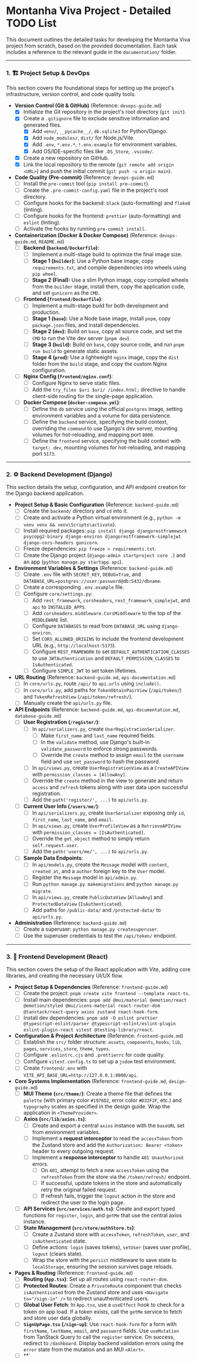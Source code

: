 # Montanha Viva Project - Detailed TODO List

This document outlines the detailed tasks for developing the Montanha Viva project from scratch, based on the provided documentation. Each task includes a reference to the relevant guide in the `documentation/` folder.

---

### 1. 🏗️ Project Setup & DevOps

This section covers the foundational steps for setting up the project's infrastructure, version control, and code quality tools.

-   **Version Control (Git & GitHub)** (Reference: `devops-guide.md`)
    -   [x] Initialize the Git repository in the project's root directory (`git init`).
    -   [x] Create a `.gitignore` file to exclude sensitive information and generated files.
        -   [x] Add `venv/`, `__pycache__/`, `db.sqlite3` for Python/Django.
        -   [x] Add `node_modules/`, `dist/` for Node.js/Vite.
        -   [x] Add `.env`, `*.env.*`, `!.env.example` for environment variables.
        -   [x] Add OS/IDE-specific files like `.DS_Store`, `.vscode/`.
    -   [x] Create a new repository on GitHub.
    -   [x] Link the local repository to the remote (`git remote add origin <URL>`) and push the initial commit (`git push -u origin main`).

-   **Code Quality (Pre-commit)** (Reference: `devops-guide.md`)
    -   [ ] Install the `pre-commit` tool (`pip install pre-commit`).
    -   [ ] Create the `.pre-commit-config.yaml` file in the project's root directory.
    -   [ ] Configure hooks for the backend: `black` (auto-formatting) and `flake8` (linting).
    -   [ ] Configure hooks for the frontend: `prettier` (auto-formatting) and `eslint` (linting).
    -   [ ] Activate the hooks by running `pre-commit install`.

-   **Containerization (Docker & Docker Compose)** (Reference: `devops-guide.md`, `README.md`)
    -   [ ] **Backend (`backend/Dockerfile`)**:
        -   [ ] Implement a multi-stage build to optimize the final image size.
        -   [ ] **Stage 1 (`builder`):** Use a Python base image, copy `requirements.txt`, and compile dependencies into wheels using `pip wheel`.
        -   [ ] **Stage 2 (Final):** Use a slim Python image, copy compiled wheels from the `builder` stage, install them, copy the application code, and set `gunicorn` as the `CMD`.
    -   [ ] **Frontend (`frontend/Dockerfile`)**:
        -   [ ] Implement a multi-stage build for both development and production.
        -   [ ] **Stage 1 (`base`):** Use a Node base image, install `pnpm`, copy `package.json` files, and install dependencies.
        -   [ ] **Stage 2 (`dev`):** Build on `base`, copy all source code, and set the `CMD` to run the Vite dev server (`pnpm dev`).
        -   [ ] **Stage 3 (`build`):** Build on `base`, copy source code, and run `pnpm run build` to generate static assets.
        -   [ ] **Stage 4 (`prod`):** Use a lightweight `nginx` image, copy the `dist` folder from the `build` stage, and copy the custom Nginx configuration.
    -   [ ] **Nginx Config (`frontend/nginx.conf`)**:
        -   [ ] Configure Nginx to serve static files.
        -   [ ] Add the `try_files $uri $uri/ /index.html;` directive to handle client-side routing for the single-page application.
    -   [ ] **Docker Compose (`docker-compose.yml`)**:
        -   [ ] Define the `db` service using the official `postgres` image, setting environment variables and a volume for data persistence.
        -   [ ] Define the `backend` service, specifying the build context, overriding the `command` to use Django's dev server, mounting volumes for hot-reloading, and mapping port `8000`.
        -   [ ] Define the `frontend` service, specifying the build context with `target: dev`, mounting volumes for hot-reloading, and mapping port `5173`.

---

### 2. ⚙️ Backend Development (Django)

This section details the setup, configuration, and API endpoint creation for the Django backend application.

-   **Project Setup & Basic Configuration** (Reference: `backend-guide.md`)
    -   [ ] Create the `backend/` directory and `cd` into it.
    -   [ ] Create and activate a Python virtual environment (e.g., `python -m venv venv && venv\Scripts\activate`).
    -   [ ] Install required packages: `pip install django djangorestframework psycopg2-binary django-environ djangorestframework-simplejwt django-cors-headers gunicorn`.
    -   [ ] Freeze dependencies: `pip freeze > requirements.txt`.
    -   [ ] Create the Django project (`django-admin startproject core .`) and an app (`python manage.py startapp api`).

-   **Environment Variables & Settings** (Reference: `backend-guide.md`)
    -   [ ] Create `.env` file with `SECRET_KEY`, `DEBUG=True`, and `DATABASE_URL=postgres://user:password@db:5432/dbname`.
    -   [ ] Create a corresponding `.env.example` file.
    -   [ ] Configure `core/settings.py`:
        -   [ ] Add `rest_framework`, `corsheaders`, `rest_framework_simplejwt`, and `api` to `INSTALLED_APPS`.
        -   [ ] Add `corsheaders.middleware.CorsMiddleware` to the top of the `MIDDLEWARE` list.
        -   [ ] Configure `DATABASES` to read from `DATABASE_URL` using `django-environ`.
        -   [ ] Set `CORS_ALLOWED_ORIGINS` to include the frontend development URL (e.g., `http://localhost:5173`).
        -   [ ] Configure `REST_FRAMEWORK` to set `DEFAULT_AUTHENTICATION_CLASSES` to use `JWTAuthentication` and `DEFAULT_PERMISSION_CLASSES` to `IsAuthenticated`.
        -   [ ] Configure `SIMPLE_JWT` to set token lifetimes.

-   **URL Routing** (Reference: `backend-guide.md`, `api-documentation.md`)
    -   [ ] In `core/urls.py`, route `/api/` to `api.urls` using `include()`.
    -   [ ] In `core/urls.py`, add paths for `TokenObtainPairView` (`/api/token/`) and `TokenRefreshView` (`/api/token/refresh/`).
    -   [ ] Manually create the `api/urls.py` file.

-   **API Endpoints** (Reference: `backend-guide.md`, `api-documentation.md`, `database-guide.md`)
    -   [ ] **User Registration (`/register/`)**:
        -   [ ] In `api/serializers.py`, create `UserRegistrationSerializer`.
            -   [ ] Make `first_name` and `last_name` required fields.
            -   [ ] In the `validate` method, use Django's built-in `validate_password` to enforce strong passwords.
            -   [ ] Override the `create` method to assign `email` to the `username` field and use `set_password` to hash the password.
        -   [ ] In `api/views.py`, create `UserRegistrationView` as a `CreateAPIView` with `permission_classes = [AllowAny]`.
        -   [ ] Override the `create` method in the view to generate and return `access` and `refresh` tokens along with user data upon successful registration.
        -   [ ] Add the `path('register/', ...)` to `api/urls.py`.
    -   [ ] **Current User Info (`/users/me/`)**:
        -   [ ] In `api/serializers.py`, create `UserSerializer` exposing only `id`, `first_name`, `last_name`, and `email`.
        -   [ ] In `api/views.py`, create `UserProfileView` as a `RetrieveAPIView` with `permission_classes = [IsAuthenticated]`.
        -   [ ] Override the `get_object` method to simply return `self.request.user`.
        -   [ ] Add the `path('users/me/', ...)` to `api/urls.py`.
    -   [ ] **Sample Data Endpoints**:
        -   [ ] In `api/models.py`, create the `Message` model with `content`, `created_at`, and a `author` foreign key to the `User` model.
        -   [ ] Register the `Message` model in `api/admin.py`.
        -   [ ] Run `python manage.py makemigrations` and `python manage.py migrate`.
        -   [ ] In `api/views.py`, create `PublicDataView` (`AllowAny`) and `ProtectedDataView` (`IsAuthenticated`).
        -   [ ] Add paths for `/public-data/` and `/protected-data/` to `api/urls.py`.

-   **Administration** (Reference: `backend-guide.md`)
    -   [ ] Create a superuser: `python manage.py createsuperuser`.
    -   [ ] Use the superuser credentials to test the `/api/token/` endpoint.

---

### 3. 🎨 Frontend Development (React)

This section covers the setup of the React application with Vite, adding core libraries, and creating the necessary UI/UX flow.

-   **Project Setup & Dependencies** (Reference: `frontend-guide.md`)
    -   [ ] Create the project: `pnpm create vite frontend --template react-ts`.
    -   [ ] Install main dependencies: `pnpm add @mui/material @emotion/react @emotion/styled @mui/icons-material react-router-dom @tanstack/react-query axios zustand react-hook-form`.
    -   [ ] Install dev dependencies: `pnpm add -D eslint prettier @typescript-eslint/parser @typescript-eslint/eslint-plugin eslint-plugin-react vitest @testing-library/react`.

-   **Configuration & Project Architecture** (Reference: `frontend-guide.md`)
    -   [ ] Establish the `src/` folder structure: `assets`, `components`, `hooks`, `lib`, `pages`, `services`, `store`, `theme`, `types`.
    -   [ ] Configure `.eslintrc.cjs` and `.prettierrc` for code quality.
    -   [ ] Configure `vitest.config.ts` to set up a `jsdom` test environment.
    -   [ ] Create `frontend/.env` with `VITE_API_BASE_URL=http://127.0.0.1:8000/api`.

-   **Core Systems Implementation** (Reference: `frontend-guide.md`, `design-guide.md`)
    -   [ ] **MUI Theme (`src/theme/`)**: Create a theme file that defines the `palette` (with primary color `#1976D2`, error color `#D32F2F`, etc.) and `typography` scales as specified in the design guide. Wrap the application in `<ThemeProvider>`.
    -   [ ] **Axios (`src/lib/axios.ts`)**:
        -   [ ] Create and export a central `axios` instance with the `baseURL` set from environment variables.
        -   [ ] Implement a **request interceptor** to read the `accessToken` from the Zustand store and add the `Authorization: Bearer <token>` header to every outgoing request.
        -   [ ] Implement a **response interceptor** to handle `401 Unauthorized` errors.
            -   [ ] On `401`, attempt to fetch a new `accessToken` using the `refreshToken` from the store via the `/token/refresh/` endpoint.
            -   [ ] If successful, update tokens in the store and automatically retry the original failed request.
            -   [ ] If refresh fails, trigger the `logout` action in the store and redirect the user to the login page.
    -   [ ] **API Services (`src/services/auth.ts`)**: Create and export typed functions for `register`, `login`, and `getMe` that use the central axios instance.
    -   [ ] **State Management (`src/store/authStore.ts`)**:
        -   [ ] Create a Zustand store with `accessToken`, `refreshToken`, `user`, and `isAuthenticated` state.
        -   [ ] Define actions: `login` (saves tokens), `setUser` (saves user profile), `logout` (clears state).
        -   [ ] Wrap the store with the `persist` middleware to save state to `localStorage`, ensuring the session survives page reloads.

-   **Pages & Routing** (Reference: `frontend-guide.md`)
    -   [ ] **Routing (`App.tsx`)**: Set up all routes using `react-router-dom`.
    -   [ ] **Protected Routes**: Create a `PrivateRoute` component that checks `isAuthenticated` from the Zustand store and uses `<Navigate to="/sign-in" />` to redirect unauthenticated users.
    -   [ ] **Global User Fetch**: In `App.tsx`, use a `useEffect` hook to check for a token on app load. If a token exists, call the `getMe` service to fetch and store user data globally.
    -   [ ] **`SignUpPage.tsx` (`/sign-up`)**: Use `react-hook-form` for a form with `firstName`, `lastName`, `email`, and `password` fields. Use `useMutation` from TanStack Query to call the `register` service. On success, redirect to `/dashboard`. Display backend validation errors using the `error` state from the mutation and an MUI `<Alert>`.
    -   [ ] **`